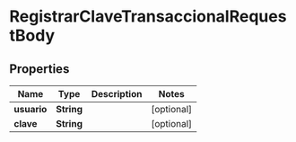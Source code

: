 

# RegistrarClaveTransaccionalRequestBody


## Properties

Name | Type | Description | Notes
------------ | ------------- | ------------- | -------------
**usuario** | **String** |  |  [optional]
**clave** | **String** |  |  [optional]



